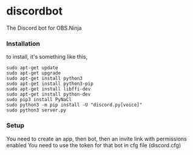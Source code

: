 # discordbot
The Discord bot for OBS.Ninja

### Installation
to install, it's something like this,
```
sudo apt-get update
sudo apt-get upgrade
sudo apt-get install python3
sudo apt-get install python3-pip
sudo apt-get install libffi-dev
sudo apt-get install python-dev
sudo pip3 install PyNaCl
sudo python3 -m pip install -U "discord.py[voice]"
sudo python3 server.py
```

### Setup
You need to create an app, then bot, then an invite link with permissions enabled
You need to use the token for that bot in cfg file (discord.cfg)
